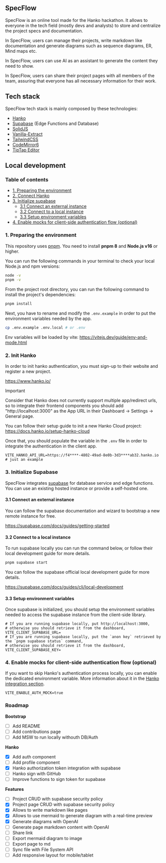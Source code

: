 ## SpecFlow

SpecFlow is an online tool made for the Hanko hackathon. It allows to everyone in the tech field (mostly devs and
analysts) to store and centralize the project specs and documentation.

In SpecFlow, users can manage their projects, write markdown like documentation and generate diagrams such as sequence
diagrams, ER, Mind maps etc.

In SpecFlow, users can use AI as an assistant to generate the content they need to show.

In SpecFlow, users can share their project pages with all members of the team, assuring that everyone has all necessary
information for their work.

## Tech stack

SpecFlow tech stack is mainly composed by these technologies:

- [Hanko](https://hanko.io)
- [Supabase](https://supabase.com) (Edge Functions and Database)
- [SolidJS](https://github.com/solidjs/solid)
- [Vanilla-Extract](https://vanilla-extract.style/)
- [TailwindCSS](https://tailwindcss.com/)
- [CodeMirror6](https://codemirror.net)
- [TipTap Editor](https://tiptap.dev)

## Local development

### Table of contents

- [1. Preparing the environment](#1-preparing-the-environment)
- [2. Connect Hanko](#2-init-hanko)
- [3. Initialize supabase](#3-initialize-supabase)
    - [3.1 Connect an external instance](#31-connect-an-external-instance)
    - [3.2 Connect to a local instance](#32-connect-to-a-local-instance)
    - [3.3 Setup environment variables](#33-setup-environment-variables)
- [4. Enable mocks for client-side authentication flow (optional)](#4-enable-mocks-for-client-side-authentication-flow-optional)

### 1. Preparing the environment

This repository uses [pnpm](https://pnpm.io/it/). You need to install **pnpm 8**
and **Node.js v16** or higher.

You can run the following commands in your terminal to check your local Node.js and npm versions:

```bash
node -v
pnpm -v
```

From the project root directory, you can run the following command to install the project's dependencies:

```bash
pnpm install
```

Next, you have to rename and modify the `.env.example` in order to put the environment variables needed by the app.

```bash
cp .env.example .env.local # or .env
```

Env variables will be loaded by vite: https://vitejs.dev/guide/env-and-mode.html

### 2. Init Hanko

In order to init hanko authentication, you must sign-up to their website and register a new project.

https://www.hanko.io/

> [!IMPORTANT] 
Consider that Hanko does not currently support multiple app/redirect urls, so to integrate their
frontend components you should add "http://localhost:3000" as the App URL in their Dashboard -> Settings -> General
page.

You can follow their setup guide to init a new Hanko Cloud project: https://docs.hanko.io/setup-hanko-cloud

Once that, you should populate the variable in the `.env` file in order to integrate the authentication in the client
app.

```dotenv
VITE_HANKO_API_URL=https://f4****-4802-49ad-8e0b-3d3****ab32.hanko.io # just an example
```

### 3. Initialize Supabase

SpecFlow integrates [supabase](https://supabase.com/) for database service and edge functions. You can use an existing
hosted instance or provide a self-hosted one.

#### 3.1 Connect an external instance

You can follow the supabase documentation and wizard to bootstrap a new remote instance for free.

https://supabase.com/docs/guides/getting-started

#### 3.2 Connect to a local instance

To run supabase locally you can run the command below, or follow their local development guide for more details.

```bash
pnpm supabase start
```

You can follow the supabase official local development guide for more details.

https://supabase.com/docs/guides/cli/local-development

#### 3.3 Setup environment variables

Once supabase is initialized, you should setup the environment variables needed to access the supabase instance
from the client-side library.

```dotenv
# If you are running supabase locally, put http://localhost:3000, 
# otherwise you should retrieve it from the dashboard,
VITE_CLIENT_SUPABASE_URL=
# If you are running supabase locally, put the `anon key` retrieved by the `pnpm supabase status` command,
# otherwise you should retrieve it from the dashboard,
VITE_CLIENT_SUPABASE_KEY=
```

<h3 id="enable-mocks-for-client-side-auth-flow">4. Enable mocks for client-side authentication flow (optional)</h4>

If you want to skip Hanko's authentication process locally, you can enable the dedicated environment variable. More
information about it in the [Hanko integration section](#hanko-integration-details).

```dotenv
VITE_ENABLE_AUTH_MOCK=true
```

### Roadmap

**Bootstrap**

- [ ] Add README
- [ ] Add contributions page
- [ ] Add MSW to run locally withouth DB/Auth

**Hanko**

- [X] Add auth component
- [ ] Add profile component
- [X] Hanko authorization token integration with supabase
- [ ] Hanko sign with GitHub
- [ ] Improve functions to sign token for supabase

**Features**

- [ ] Project CRUD with supabase security policy
- [X] Project page CRUD with supabase security policy
- [X] Allows to write markdown like pages
- [X] Allows to use mermaid to generate diagram with a real-time preview
- [X] Generate diagrams with OpenAI
- [ ] Generate page markdown content with OpenAI
- [ ] Share link
- [ ] Export mermaid diagram to image
- [ ] Export page to md
- [ ] Sync file with File System API
- [ ] Add responsive layout for mobile/tablet
